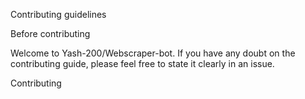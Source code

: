 Contributing guidelines

Before contributing

Welcome to Yash-200/Webscraper-bot.
If you have any doubt on the contributing guide, please feel free to state it clearly in an issue.

Contributing

